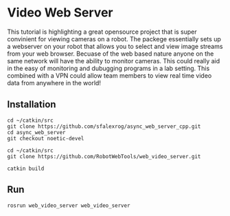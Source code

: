 # Video Web Server

This tutorial is highlighting a great opensource project that is super convinient for viewing cameras on a robot. The packege essentially sets up a webserver on your robot that allows you to select and view image streams from your web browser. Becuase of the web based nature anyone on the same network will have the ability to monitor cameras. This could really aid in the easy of monitoring and dubugging programs in a lab setting. This combined with a VPN could allow team members to view real time video data from anywhere in the world!

## Installation

```
cd ~/catkin/src
git clone https://github.com/sfalexrog/async_web_server_cpp.git
cd async_web_server
git checkout noetic-devel
```

```
cd ~/catkin/src
git clone https://github.com/RobotWebTools/web_video_server.git
```

```
catkin build
```

## Run 
```
rosrun web_video_server web_video_server
```

